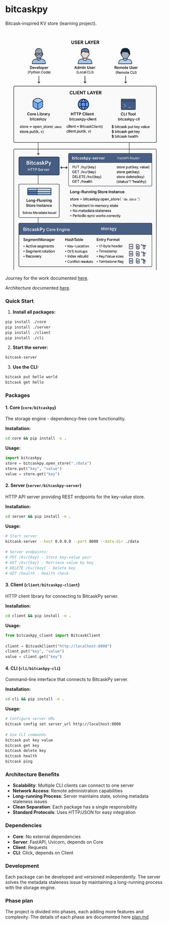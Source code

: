 # bitcaskpy

Bitcask-inspired KV store (learning project).

![architecture](./docs//images/Architecture.png)

Journey for the work documented [here](./docs/JOURNEY.md).

Architecture documented [here](./docs/ARCHITECTURE.md).


### Quick Start

1. **Install all packages:**
```bash
pip install ./core
pip install ./server
pip install ./client
pip install ./cli
```

2. **Start the server:**
```bash
bitcask-server
```

3. **Use the CLI:**
```bash
bitcask put hello world
bitcask get hello
```

### Packages

#### 1. Core (`core/bitcaskpy`)
The storage engine - dependency-free core functionality.

**Installation:**
```bash
cd core && pip install -e .
```

**Usage:**
```python
import bitcaskpy
store = bitcaskpy.open_store("./data")
store.put("key", "value")
value = store.get("key")
```

#### 2. Server (`server/bitcaskpy-server`)
HTTP API server providing REST endpoints for the key-value store.

**Installation:**
```bash
cd server && pip install -e .
```

**Usage:**
```bash
# Start server
bitcask-server --host 0.0.0.0 --port 8000 --data-dir ./data

# Server endpoints:
# PUT /kv/{key} - Store key-value pair
# GET /kv/{key} - Retrieve value by key  
# DELETE /kv/{key} - Delete key
# GET /health - Health check
```

#### 3. Client (`client/bitcaskpy-client`)
HTTP client library for connecting to BitcaskPy server.

**Installation:**
```bash
cd client && pip install -e .
```

**Usage:**
```python
from bitcaskpy_client import BitcaskClient

client = BitcaskClient("http://localhost:8000")
client.put("key", "value")
value = client.get("key")
```

#### 4. CLI (`cli/bitcaskpy-cli`)
Command-line interface that connects to BitcaskPy server.

**Installation:**
```bash
cd cli && pip install -e .
```

**Usage:**
```bash
# Configure server URL
bitcask config set server_url http://localhost:8000

# Use CLI commands
bitcask put key value
bitcask get key
bitcask delete key
bitcask health
bitcask ping
```

### Architecture Benefits

- **Scalability**: Multiple CLI clients can connect to one server
- **Network Access**: Remote administration capabilities
- **Long-running Process**: Server maintains state, solving metadata staleness issues
- **Clean Separation**: Each package has a single responsibility
- **Standard Protocols**: Uses HTTP/JSON for easy integration

### Dependencies

- **Core**: No external dependencies
- **Server**: FastAPI, Uvicorn, depends on Core
- **Client**: Requests
- **CLI**: Click, depends on Client

### Development

Each package can be developed and versioned independently. The server solves the metadata staleness issue by maintaining a long-running process with the storage engine.

### Phase plan

The project is divided into phases, each adding more features and complexity.
The details of each phase are documented here [plan.md](./plan.md)